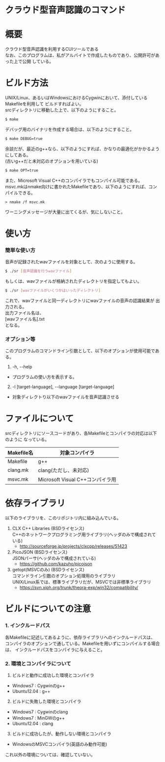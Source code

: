 クラウド型音声認識のコマンド
============================
# 概要
クラウド型音声認識を利用するCUIツールである  
なお、このプログラムは、私がアルバイトで作成したものであり、公開許可があった上で公開
している。




# ビルド方法
UNIX/Linux、あるいはWindowsにおけるCygwinにおいて、添付しているMakefileを利用して
ビルドすればよい。  
srcディレクトリに移動した上で、以下のようにすること。
```sh
$ make
```
デバッグ用のバイナリを作成する場合は、以下のようにすること。
```sh
$ make DEBUG=true
```
余談だが、最近のg++なら、以下のようにすれば、かなりの最適化がかかるようにしてある。  
(古いg++だと未対応のオプションを用いている)
```sh
$ make OPT=true
```

また、Microsoft Visual C++のコンパイラでもコンパイル可能である。  
msvc.mkはnmake向けに書かれたMakefileであり、以下のようにすれば、コンパイルできる。
```
> nmake /f msvc.mk
```

ワーニングメッセージが大量に出てくるが、気にしないこと。




# 使い方
### 簡単な使い方
音声が記録されたwavファイルを対象として、次のように使用する。
```sh
$ ./sr [音声認識を行うwavファイル]
```

もしくは、wavファイルが格納されたディレクトリを指定してもよい。
```sh
$ ./sr [wavファイルがいくつかはいったディレクトリ]
```

これで、wavファイルと同一ディレクトリにwavファイルの音声の認識結果が
出力される。  
出力ファイル名は、  
[wavファイル名].txt  
となる。


### オプション等
このプログラムのコマンドライン引数として、以下のオプションが使用可能である。  

1. -h, --help
  - プログラムの使い方を表示する。
2. -l [target-language], --language [target-language]
  - 対象ディレクトり以下のwavファイルを音声認識させる




# ファイルについて
srcディレクトリにソースコードがあり、各Makefileとコンパイラの対応は以下のように
なっている。

Makefile名 | 対象コンパイラ
-----------|---------------------------------
Makefile   | g++
clang.mk   | clang(ただし、未対応)
msvc.mk    | Microsoft Visual C++コンパイラ用




# 依存ライブラリ
以下のライブラリを、このリポジトリ内に組み込んでいる。

1. CLX C++ Libraries (BSDライセンス)  
  C++のネットワークプログラミング用ライブラリ(ヘッダのみで構成されている)  
    - http://sourceforge.jp/projects/clxcpp/releases/51423
2. PicoJSON (BSDライセンス)  
  JSONパーサ(ヘッダのみで構成されている)  
    - https://github.com/kazuho/picojson
3. getopt(MSVCのみ) (BSDライセンス)  
  コマンドライン引数のオプション処理用のライブラリ  
  UNIX/Linux系では、標準ライブラリだが、MSVCでは非標準ライブラリ  
    - https://svn.xiph.org/trunk/theora-exp/win32/compatibility/




# ビルドについての注意
### 1. インクルードパス
各Makefileに記述してあるように、依存ライブラリへのインクルードパスは、
コンパイラのオプションで通している。Makefileを用いずにコンパイルする場合は、
インクルードパスをコンパイラに与えること。


### 2. 環境とコンパイラについて

1. ビルドと動作に成功した環境とコンパイラ  
  - Windows7    : Cygwinのg++  
  - Ubuntu12.04 : g++  
2. ビルドに失敗した環境とコンパイラ  
  - Windows7    : Cygwinのclang  
  - Windows7    : MinGWのg++  
  - Ubuntu12.04 : clang  
3. ビルドに成功したが、動作しない環境とコンパイラ  
  - WindowsのMSVCコンパイラ(英語のみ動作可能)  

これ以外の環境については、確認していない。
